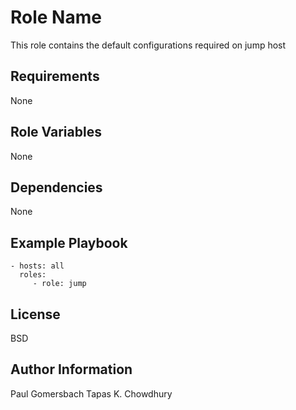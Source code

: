 Role Name
=========

This role contains the default configurations required on jump host

Requirements
------------

None

Role Variables
--------------

None

Dependencies
------------

None

Example Playbook
----------------

    - hosts: all
      roles:
         - role: jump 

License
-------

BSD

Author Information
------------------
Paul Gomersbach
Tapas K. Chowdhury
